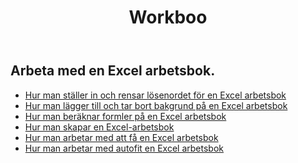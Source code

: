 ﻿---
title: Workboo
second_title: Aspose.Cells Cloud Documen
type: docs
url: /sv/workbook/
aliases: [/working-with-workbook/]
keywords: Working with workbook on an Excel file
description: Aspose.Cells Cloud REST API stöd för att arbeta med arbetsbok på en Excel-fil. SDK stöder olika utvecklingsspråk. De inkluderar Android, C#, Go, Java, NodeJS, Perl, PHP, Python, Ruby och swift
weight: 100
---
## Arbeta med en Excel arbetsbok.

- [Hur man ställer in och rensar lösenordet för en Excel arbetsbok](/cells/sv/workbook/password/)
- [Hur man lägger till och tar bort bakgrund på en Excel arbetsbok](/cells/sv/workbook/background/)
- [Hur man beräknar formler på en Excel arbetsbok](/cells/sv/workbook/calculate-all-formulas/)
- [Hur man skapar en Excel-arbetsbok](/cells/sv/workbook/create/)
- [ Hur man arbetar med att få en Excel arbetsbok](/cells/sv/workbook/get/)
- [ Hur man arbetar med autofit en Excel arbetsbok](/cells/sv/workbook/autofit/)
